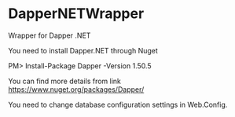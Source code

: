 # DapperNETWrapper
Wrapper for Dapper .NET

You need to install Dapper.NET through Nuget

PM> Install-Package Dapper -Version 1.50.5

You can find more details from link https://www.nuget.org/packages/Dapper/

You need to change database configuration settings in Web.Config.
